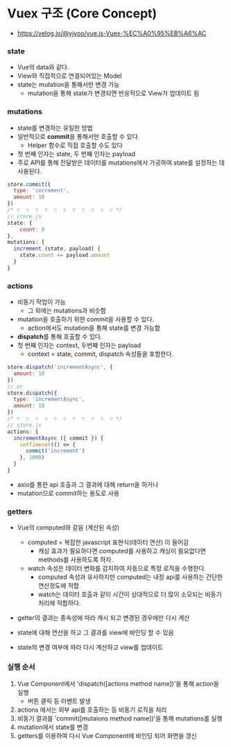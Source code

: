 # Vuex 구조 (Core Concept)
- https://velog.io/@yjyoo/vue.js-Vuex-%EC%A0%95%EB%A6%AC

### state
- Vue의 data와 같다.
- View와 직접적으로 연결되어있는 Model
- state는 mutation을 통해서만 변경 가능
    - mutation을 통해 state가 변경되면 반응적으로 View가 업데이트 됨

### mutations
- state를 변경하는 유일한 방법
- 일반적으로 **commit**을 통해서만 호출할 수 있다.
    - Helper 함수로 직접 호출할 수도 있다
- 첫 번째 인자는 state, 두 번째 인자는 payload
- 주로 API를 통해 전달받은 데이터를 mutations에서 가공하여 state를 설정하는 데 사용된다.

``` js
store.commit({
  type: 'increment',
  amount: 10
})
/* ▽  ▽  ▽  ▽  ▽  ▽  ▽  ▽  ▽  ▽  ▽ */
// store.js
state: {
    count: 0
},
mutations: {
  increment (state, payload) {
    state.count += payload.amount
  }
}
```

### actions
- 비동기 작업이 가능
    - 그 외에는 mutations과 비슷함
- mutation을 호출하기 위한 commit을 사용할 수 있다.
    - action에서도 mutation을 통해 state를 변경 가능함
- **dispatch**를 통해 호출할 수 있다.
- 첫 번째 인자는 context, 두번째 인자는 payload
    - context = state, commit, dispatch 속성들을 포함한다.

``` js
store.dispatch('incrementAsync', {
  amount: 10
})
// or
store.dispatch({
  type: 'incrementAsync',
  amount: 10
})
/* ▽  ▽  ▽  ▽  ▽  ▽  ▽  ▽  ▽  ▽  ▽ */
// store.js
actions: {
  incrementAsync ({ commit }) {
    setTimeout(() => {
      commit('increment')
    }, 1000)
  }
}
```
- axio를 통한 api 호출과 그 결과에 대해 return을 하거나
- mutation으로 commit하는 용도로 사용

### getters
- Vue의 computed와 같음 (계산된 속성)
    - computed = 복잡한 javascript 표현식(데이터 연산) 이 들어감
        - 캐싱 효과가 필요하다면 computed를 사용하고 캐싱이 필요없다면 methods를 사용하도록 하자.
    - watch 속성은 데이터 변화를 감지하여 자동으로 특정 로직을 수행한다.
        - computed 속성과 유사하지만 computed는 내장 api를 사용하는 간단한 연산정도에 적합
        - watch는 데이터 호출과 같이 시간이 상대적으로 더 많이 소모되는 비동기 처리에 적합하다.

- getter의 결과는 종속성에 따라 캐시 되고 변경된 경우에만 다시 계산
- state에 대해 연산을 하고 그 결과를 view에 바인딩 할 수 있음
- state의 변경 여부에 따라 다시 계산하고 view를 업데이트


### 실행 순서
1. Vue Component에서 'dispatch([actions method name])'을 통해 action을 실행
    - 버튼 클릭 등 이벤트 발생
2. actions 에서는 외부 api를 호출하는 등 비동기 로직을 처리
3. 비동기 결과를 'commit([mutaions method name])'을 통해 mutations를 실행
4. mutation에서 state를 변경
5. getters를 이용하여 다시 Vue Component에 바인딩 되어 화면을 갱신